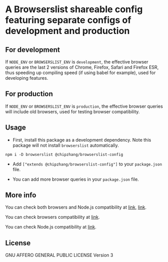# A Browserslist shareable config featuring separate configs of development and production

## For development

If `NODE_ENV` or `BROWSERSLIST_ENV` is `development`,
the effective browser queries are the last 2 versions of Chrome, Firefox, Safari and Firefox ESR,
thus speeding up compiling speed (if using babel for example), used for developing features.

## For production

If `NODE_ENV` or `BROWSERSLIST_ENV` is `production`,
the effective browser queries will include old browsers, used for testing browser compatibility.

## Usage

- First, install this package as a development dependency. Note this package will not install `browserslist` automatically.

```shell
npm i -D browserslist @chipzhang/browserslist-config
```

- Add `["extends @chipzhang/browserslist-config"]` to your `package.json` file.

- You can add more browser queries in your `package.json` file.

## More info

You can check both browsers and Node.js compatibility at [link](https://kangax.github.io/compat-table/), [link](https://github.com/kangax/compat-table).

You can check browsers compatibility at [link](https://caniuse.com/).

You can check Node.js compatibility at [link](https://node.green/).

## License

GNU AFFERO GENERAL PUBLIC LICENSE Version 3
